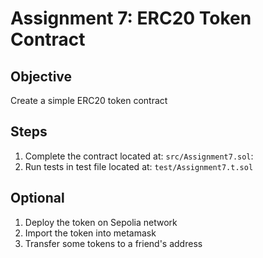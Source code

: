 # Assignment 7: ERC20 Token Contract

## Objective
Create a simple ERC20 token contract

## Steps
1. Complete the contract located at: `src/Assignment7.sol`:
2. Run tests in test file located at: `test/Assignment7.t.sol`

## Optional
1. Deploy the token on Sepolia network
2. Import the token into metamask
3. Transfer some tokens to a friend's address
